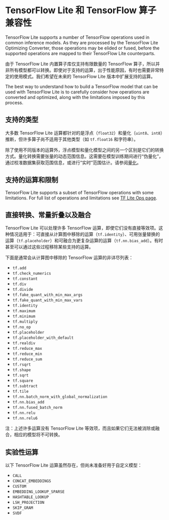 # TensorFlow Lite 和 TensorFlow 算子兼容性

TensorFlow Lite supports a number of TensorFlow operations used in common inference models. As they are processed by the TensorFlow Lite Optimizing Converter, those operations may be elided or fused, before the supported operations are mapped to their TensorFlow Lite counterparts.

由于 TensorFlow Lite 内置算子库仅支持有限数量的 TensorFlow 算子，所以并非所有模型都可以转换。即使对于支持的运算，出于性能原因，有时也需要非常特定的使用模式。我们希望在未来的 TensorFlow Lite 版本中扩展支持的运算。

The best way to understand how to build a TensorFlow model that can be used with TensorFlow Lite is to carefully consider how operations are converted and optimized, along with the limitations imposed by this process.

## 支持的类型

大多数 TensorFlow Lite 运算都针对的是浮点（`float32`）和量化（`uint8`、`int8`）推断，但许多算子尚不适用于其他类型（如 `tf.float16` 和字符串）。

除了使用不同版本的运算外，浮点模型和量化模型之间的另一个区别是它们的转换方式。量化转换需要张量的动态范围信息。这需要在模型训练期间进行“伪量化”，通过校准数据集获取范围信息，或进行“实时”范围估计。请参阅[量化](../performance/model_optimization.md)。

## 支持的运算和限制

TensorFlow Lite supports a subset of TensorFlow operations with some limitations. For full list of operations and limitations see [TF Lite Ops page](https://www.tensorflow.org/mlir/tfl_ops).

## 直接转换、常量折叠以及融合

TensorFlow Lite 可以处理许多 TensorFlow 运算，即使它们没有直接等效项。这种情况适用于：可直接从计算图中移除的运算（`tf.identity`）、可用张量替换的运算（`tf.placeholder`）和可融合为更复杂运算的运算（`tf.nn.bias_add`）。有时甚至可以通过这些过程移除某些支持的运算。

下面是通常会从计算图中移除的 TensorFlow 运算的非详尽列表：

- `tf.add`
- `tf.check_numerics`
- `tf.constant`
- `tf.div`
- `tf.divide`
- `tf.fake_quant_with_min_max_args`
- `tf.fake_quant_with_min_max_vars`
- `tf.identity`
- `tf.maximum`
- `tf.minimum`
- `tf.multiply`
- `tf.no_op`
- `tf.placeholder`
- `tf.placeholder_with_default`
- `tf.realdiv`
- `tf.reduce_max`
- `tf.reduce_min`
- `tf.reduce_sum`
- `tf.rsqrt`
- `tf.shape`
- `tf.sqrt`
- `tf.square`
- `tf.subtract`
- `tf.tile`
- `tf.nn.batch_norm_with_global_normalization`
- `tf.nn.bias_add`
- `tf.nn.fused_batch_norm`
- `tf.nn.relu`
- `tf.nn.relu6`

注：上述许多运算没有 TensorFlow Lite 等效项，而且如果它们无法被消除或融合，相应的模型将不可转换。

## 实验性运算

以下 TensorFlow Lite 运算虽然存在，但尚未准备好用于自定义模型：

- `CALL`
- `CONCAT_EMBEDDINGS`
- `CUSTOM`
- `EMBEDDING_LOOKUP_SPARSE`
- `HASHTABLE_LOOKUP`
- `LSH_PROJECTION`
- `SKIP_GRAM`
- `SVDF`
